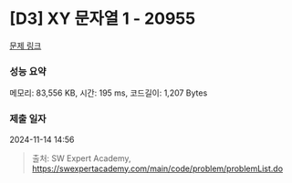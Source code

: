 # [D3] XY 문자열 1 - 20955 

[문제 링크](https://swexpertacademy.com/main/code/problem/problemDetail.do?contestProbId=AY_gm8_6NjcDFAVF) 

### 성능 요약

메모리: 83,556 KB, 시간: 195 ms, 코드길이: 1,207 Bytes

### 제출 일자

2024-11-14 14:56



> 출처: SW Expert Academy, https://swexpertacademy.com/main/code/problem/problemList.do